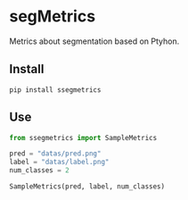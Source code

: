 # segMetrics
Metrics about segmentation based on Ptyhon.

## Install
```
pip install ssegmetrics
```

## Use
```python
from ssegmetrics import SampleMetrics

pred = "datas/pred.png"
label = "datas/label.png"
num_classes = 2

SampleMetrics(pred, label, num_classes)
```
